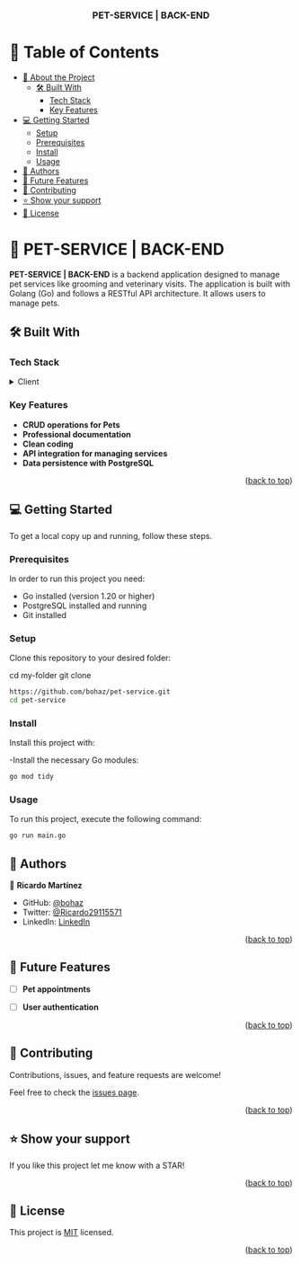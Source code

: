 <a name="readme-top"></a>


<div align="center">

  <h3><b>PET-SERVICE | BACK-END</b></h3>

</div>


# 📗 Table of Contents

- [📖 About the Project](#about-project)
  - [🛠 Built With](#built-with)
    - [Tech Stack](#tech-stack)
    - [Key Features](#key-features)
- [💻 Getting Started](#getting-started)
  - [Setup](#setup)
  - [Prerequisites](#prerequisites)
  - [Install](#install)
  - [Usage](#usage)
- [👥 Authors](#authors)
- [🔭 Future Features](#future-features)
- [🤝 Contributing](#contributing)
- [⭐️ Show your support](#support)
- [📝 License](#license)


# 📖 PET-SERVICE | BACK-END <a name="about-project"></a>


**PET-SERVICE | BACK-END** is a backend application designed to manage pet services like grooming and veterinary visits. The application is built with Golang (Go) and follows a RESTful API architecture. It allows users to manage pets.

## 🛠 Built With <a name="built-with"></a>

### Tech Stack <a name="tech-stack"></a>


<details>
  <summary>Client</summary>
  <ul>
    <li><a href="https://go.dev/">Golang</a></li>
    <li><a href="#">PostgreSQL</a></li>
    <li><a href="#">Gin</a></li>
    <li><a href="#">GORM (ORM)</a></li>
    <li><a href="#">Git</a></li>
    <li><a href="#">GitHub</a></li>
  </ul>
</details>

### Key Features <a name="key-features"></a>

- **CRUD operations for Pets**
- **Professional documentation**
- **Clean coding**
- **API integration for managing services**
- **Data persistence with PostgreSQL**

<p align="right">(<a href="#readme-top">back to top</a>)</p>


## 💻 Getting Started <a name="getting-started"></a>

To get a local copy up and running, follow these steps.

### Prerequisites

In order to run this project you need:

- Go installed (version 1.20 or higher)
- PostgreSQL installed and running
- Git installed

### Setup

Clone this repository to your desired folder:

cd my-folder
git clone 
```sh 
https://github.com/bohaz/pet-service.git
cd pet-service
```
### Install


Install this project with:

-Install the necessary Go modules:

```sh
go mod tidy
```

### Usage

To run this project, execute the following command:

```sh
go run main.go
```

## 👥 Authors <a name="authors"></a>

👤 **Ricardo Martínez**

- GitHub: [@bohaz](https://github.com/bohaz)
- Twitter: [@Ricardo29115571](https://twitter.com/twitterhandle)
- LinkedIn: [LinkedIn](https://linkedin.com/in/linkedinhandle)


<p align="right">(<a href="#readme-top">back to top</a>)</p>


## 🔭 Future Features <a name="future-features"></a>


- [ ] **Pet appointments**
- [ ] **User authentication**


<p align="right">(<a href="#readme-top">back to top</a>)</p>


## 🤝 Contributing <a name="contributing"></a>

Contributions, issues, and feature requests are welcome!

Feel free to check the [issues page](https://github.com/bohaz/pet-service/issues).

<p align="right">(<a href="#readme-top">back to top</a>)</p>


## ⭐️ Show your support <a name="support"></a>


If you like this project let me know with a STAR!

<p align="right">(<a href="#readme-top">back to top</a>)</p>


## 📝 License <a name="license"></a>

This project is [MIT](./LICENSE) licensed.


<p align="right">(<a href="#readme-top">back to top</a>)</p>